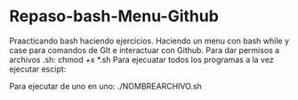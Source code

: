# Repaso-bash-Menu-Github
Praacticando bash haciendo ejercicios.
Haciendo un menu con bash while y case para comandos de GIt e interactuar con Github.
Para dar permisos a archivos .sh:
chmod +x *.sh
Para ejecuatar todos los programas a la vez ejecutar escipt:

Para ejecutar de uno en uno:
./NOMBREARCHIVO.sh

